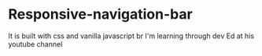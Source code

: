 # Responsive-navigation-bar
It is built with css and vanilla javascript br
I'm learning through dev Ed at his youtube channel

